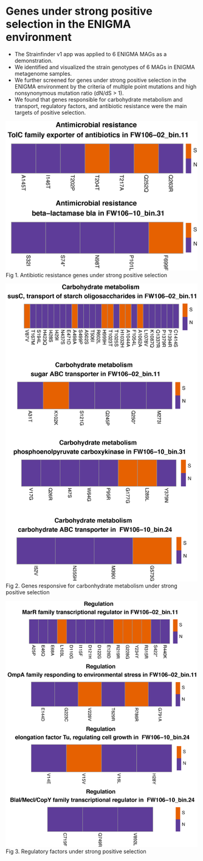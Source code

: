# Genes under strong positive selection in the ENIGMA environment
* The Strainfinder v1 app was applied to 6 ENIGMA MAGs as a demonstration.
* We identified and visualized the strain genotypes of 6 MAGs in ENIGMA metagenome samples.
* We further screened for genes under strong positive selection in the ENIGMA environment by the criteria of multiple point mutations and high nonsynonymous mutation ratio (dN/dS > 1).
* We found that genes responsible for carbohydrate metabolism and transport, regulatory factors, and antibiotic resistance were the main targets of positive selection.

![Antibiotic_resistance_genes](https://raw.githubusercontent.com/caozhichongchong/meta_decoder/py3/plots/Antibiotic_resistance_genes.png)
Fig 1. Antibiotic resistance genes under strong positive selection

![Carbonhydrate_metabolism](https://raw.githubusercontent.com/caozhichongchong/meta_decoder/py3/plots/Carbonhydrate_metabolism.png)
Fig 2. Genes responsive for carbonhydrate metabolism under strong positive selection

![Regulation](https://raw.githubusercontent.com/caozhichongchong/meta_decoder/py3/plots/Regulation.png)
Fig 3. Regulatory factors under strong positive selection
